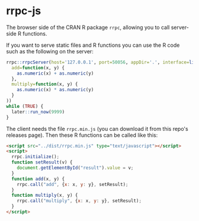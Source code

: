 # rrpc-js

The browser side of the CRAN R package `rrpc`, allowing you to call
server-side R functions.

If you want to serve static files and R functions you can use the R
code such as the following on the server:

```R
rrpc::rrpcServer(host='127.0.0.1', port=50056, appDir='.', interface=list(
  add=function(x, y) {
    as.numeric(x) + as.numeric(y)
  },
  multiply=function(x, y) {
    as.numeric(x) * as.numeric(y)
  }
))
while (TRUE) {
  later::run_now(9999)
}
```

The client needs the file `rrpc.min.js` (you can download it from this
repo's releases page). Then these R functions can be called like this:

```html
<script src="../dist/rrpc.min.js" type="text/javascript"></script>
<script>
  rrpc.initialize();
  function setResult(v) {
    document.getElementById("result").value = v;
  }
  function add(x, y) {
    rrpc.call("add", {x: x, y: y}, setResult);
  }
  function multiply(x, y) {
    rrpc.call("multiply", {x: x, y: y}, setResult);
  }
</script>
```
